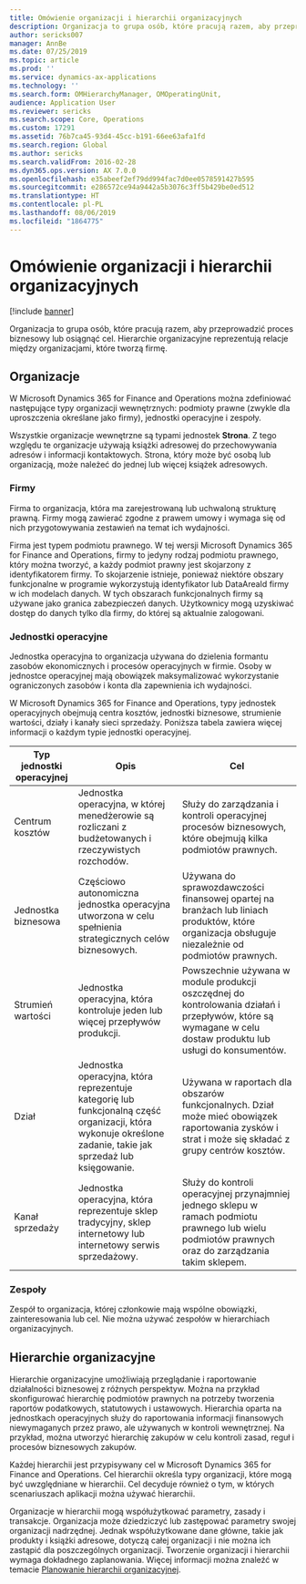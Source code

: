 ```yaml
---
title: Omówienie organizacji i hierarchii organizacyjnych
description: Organizacja to grupa osób, które pracują razem, aby przeprowadzić proces biznesowy lub osiągnąć cel. Hierarchie organizacyjne reprezentują relacje między organizacjami, które tworzą firmę.
author: sericks007
manager: AnnBe
ms.date: 07/25/2019
ms.topic: article
ms.prod: ''
ms.service: dynamics-ax-applications
ms.technology: ''
ms.search.form: OMHierarchyManager, OMOperatingUnit,
audience: Application User
ms.reviewer: sericks
ms.search.scope: Core, Operations
ms.custom: 17291
ms.assetid: 76b7ca45-93d4-45cc-b191-66ee63afa1fd
ms.search.region: Global
ms.author: sericks
ms.search.validFrom: 2016-02-28
ms.dyn365.ops.version: AX 7.0.0
ms.openlocfilehash: e35abeef2ef79dd994fac7d0ee0578591427b595
ms.sourcegitcommit: e286572ce94a9442a5b3076c3ff5b429be0ed512
ms.translationtype: HT
ms.contentlocale: pl-PL
ms.lasthandoff: 08/06/2019
ms.locfileid: "1864775"
---
```

# <a name="organizations-and-organizational-hierarchies-overview"></a>Omówienie organizacji i hierarchii organizacyjnych

[!include [banner](../includes/banner.md)]

Organizacja to grupa osób, które pracują razem, aby przeprowadzić proces biznesowy lub osiągnąć cel. Hierarchie organizacyjne reprezentują relacje między organizacjami, które tworzą firmę.

## <a name="organizations"></a>Organizacje

W Microsoft Dynamics 365 for Finance and Operations można zdefiniować następujące typy organizacji wewnętrznych: podmioty prawne (zwykle dla uproszczenia określane jako firmy), jednostki operacyjne i zespoły.

Wszystkie organizacje wewnętrzne są typami jednostek **Strona**. Z tego względu te organizacje używają książki adresowej do przechowywania adresów i informacji kontaktowych. Strona, który może być osobą lub organizacją, może należeć do jednej lub więcej książek adresowych.

### <a name="legal-entities"></a>Firmy

Firma to organizacja, która ma zarejestrowaną lub uchwaloną strukturę prawną. Firmy mogą zawierać zgodne z prawem umowy i wymaga się od nich przygotowywania zestawień na temat ich wydajności.

Firma jest typem podmiotu prawnego. W tej wersji Microsoft Dynamics 365 for Finance and Operations, firmy to jedyny rodzaj podmiotu prawnego, który można tworzyć, a każdy podmiot prawny jest skojarzony z identyfikatorem firmy. To skojarzenie istnieje, ponieważ niektóre obszary funkcjonalne w programie wykorzystują identyfikator lub DataAreaId firmy w ich modelach danych. W tych obszarach funkcjonalnych firmy są używane jako granica zabezpieczeń danych. Użytkownicy mogą uzyskiwać dostęp do danych tylko dla firmy, do której są aktualnie zalogowani.

### <a name="operating-units"></a>Jednostki operacyjne

Jednostka operacyjna to organizacja używana do dzielenia formantu zasobów ekonomicznych i procesów operacyjnych w firmie. Osoby w jednostce operacyjnej mają obowiązek maksymalizować wykorzystanie ograniczonych zasobów i konta dla zapewnienia ich wydajności.

W Microsoft Dynamics 365 for Finance and Operations, typy jednostek operacyjnych obejmują centra kosztów, jednostki biznesowe, strumienie wartości, działy i kanały sieci sprzedaży. Poniższa tabela zawiera więcej informacji o każdym typie jednostki operacyjnej.

| Typ jednostki operacyjnej | Opis | Cel |
|---------------------|-------------|---------|
| Centrum kosztów         | Jednostka operacyjna, w której menedżerowie są rozliczani z budżetowanych i rzeczywistych rozchodów. | Służy do zarządzania i kontroli operacyjnej procesów biznesowych, które obejmują kilka podmiotów prawnych. |
| Jednostka biznesowa       | Częściowo autonomiczna jednostka operacyjna utworzona w celu spełnienia strategicznych celów biznesowych. | Używana do sprawozdawczości finansowej opartej na branżach lub liniach produktów, które organizacja obsługuje niezależnie od podmiotów prawnych. |
| Strumień wartości        | Jednostka operacyjna, która kontroluje jeden lub więcej przepływów produkcji. | Powszechnie używana w module produkcji oszczędnej do kontrolowania działań i przepływów, które są wymagane w celu dostaw produktu lub usługi do konsumentów. |
| Dział          | Jednostka operacyjna, która reprezentuje kategorię lub funkcjonalną część organizacji, która wykonuje określone zadanie, takie jak sprzedaż lub księgowanie. | Używana w raportach dla obszarów funkcjonalnych. Dział może mieć obowiązek raportowania zysków i strat i może się składać z grupy centrów kosztów. |
| Kanał sprzedaży      | Jednostka operacyjna, która reprezentuje sklep tradycyjny, sklep internetowy lub internetowy serwis sprzedażowy. | Służy do kontroli operacyjnej przynajmniej jednego sklepu w ramach podmiotu prawnego lub wielu podmiotów prawnych oraz do zarządzania takim sklepem. |

### <a name="teams"></a>Zespoły

Zespół to organizacja, której członkowie mają wspólne obowiązki, zainteresowania lub cel. Nie można używać zespołów w hierarchiach organizacyjnych.

## <a name="organizational-hierarchies"></a>Hierarchie organizacyjne

Hierarchie organizacyjne umożliwiają przeglądanie i raportowanie działalności biznesowej z różnych perspektyw. Można na przykład skonfigurować hierarchię podmiotów prawnych na potrzeby tworzenia raportów podatkowych, statutowych i ustawowych. Hierarchia oparta na jednostkach operacyjnych służy do raportowania informacji finansowych niewymaganych przez prawo, ale używanych w kontroli wewnętrznej. Na przykład, można utworzyć hierarchię zakupów w celu kontroli zasad, reguł i procesów biznesowych zakupów.

Każdej hierarchii jest przypisywany cel w Microsoft Dynamics 365 for Finance and Operations. Cel hierarchii określa typy organizacji, które mogą być uwzględniane w hierarchii. Cel decyduje również o tym, w których scenariuszach aplikacji można używać hierarchii.

Organizacje w hierarchii mogą współużytkować parametry, zasady i transakcje. Organizacja może dziedziczyć lub zastępować parametry swojej organizacji nadrzędnej. Jednak współużytkowane dane główne, takie jak produkty i książki adresowe, dotyczą całej organizacji i nie można ich zastąpić dla poszczególnych organizacji. Tworzenie organizacji i hierarchii wymaga dokładnego zaplanowania. Więcej informacji można znaleźć w temacie [Planowanie hierarchii organizacyjnej](plan-organizational-hierarchy.md).
